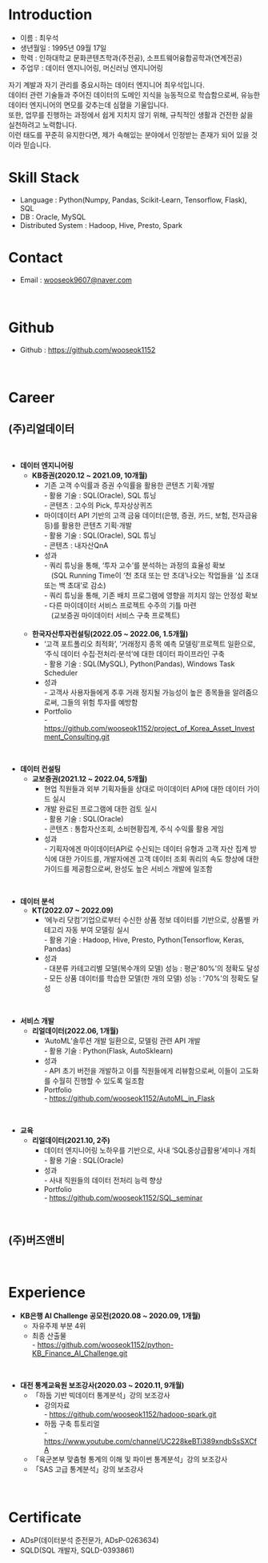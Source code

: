 # Introduction

- 이름 : 최우석
- 생년월일 : 1995년 09월 17일
- 학력 : 인하대학교 문화콘텐츠학과(주전공), 소프트웨어융합공학과(연계전공)
- 주업무 : 데이터 엔지니어링, 머신러닝 엔지니어링

자기 계발과 자기 관리를 중요시하는 데이터 엔지니어 최우석입니다. 
<br>데이터 관련 기술들과 주어진 데이터의 도메인 지식을 능동적으로 학습함으로써, 
유능한 데이터 엔지니어의 면모를 갖추는데 심혈을 기울입니다. 
<br>또한, 업무를 진행하는 과정에서 쉽게 지치지 않기 위해, 규칙적인 생활과 건전한 삶을 실천하려고 노력합니다. 
<br>이런 태도를 꾸준히 유지한다면, 제가 속해있는 분야에서 인정받는 존재가 되어 있을 것이라 믿습니다.
<br>

# Skill Stack

- Language : Python(Numpy, Pandas, Scikit-Learn, Tensorflow, Flask), SQL
- DB : Oracle, MySQL
- Distributed System : Hadoop, Hive, Presto, Spark

# Contact

- Email : wooseok9607@naver.com
<br>

# Github

- Github : https://github.com/wooseok1152
<br>

# Career

## **(주)리얼데이터**
<br>

* **데이터 엔지니어링**
  * **KB증권(2020.12 ~ 2021.09, 10개월)**
    * 기존 고객 수익률과 증권 수익률을 활용한 콘텐츠 기획·개발
        <br> - 활용 기술 : SQL(Oracle), SQL 튜닝
        <br> - 콘텐츠 : 고수의 Pick, 투자상상퀴즈
    * 마이데이터 API 기반의 고객 금융 데이터(은행, 증권, 카드, 보험, 전자금융 등)를 활용한 콘텐츠 기획·개발
        <br> - 활용 기술 : SQL(Oracle), SQL 튜닝
        <br> - 콘텐츠 : 내자산QnA
    * 성과
        <br> - 쿼리 튜닝을 통해, ‘투자 고수’를 분석하는 과정의 효율성 확보
        <br> 　(SQL Running Time이 ‘천 초대 또는 만 초대’나오는 작업들을 ‘십 초대 또는 백 초대’로 감소)
        <br> - 쿼리 튜닝을 통해, 기존 배치 프로그램에 영향을 끼치지 않는 안정성 확보
        <br> - 다른 마이데이터 서비스 프로젝트 수주의 기틀 마련
        <br> 　(교보증권 마이데이터 서비스 구축 프로젝트) <br><br>
  * **한국자산투자컨설팅(2022.05 ~ 2022.06, 1.5개월)**
    * ‘고객 포트폴리오 최적화’, ‘거래정지 종목 예측 모델링’프로젝트 일환으로, ‘주식 데이터 수집·전처리·분석’에 대한 데이터 파이프라인 구축
        <br> - 활용 기술 : SQL(MySQL), Python(Pandas), Windows Task Scheduler
    * 성과
        <br> - 고객사 사용자들에게 추후 거래 정지될 가능성이 높은 종목들을 알려줌으로써, 그들의 위험 투자를 예방함
    * Portfolio
        <br> - https://github.com/wooseok1152/project_of_Korea_Asset_Investment_Consulting.git
<br>

* **데이터 컨설팅**
  * **교보증권(2021.12 ~ 2022.04, 5개월)**
    * 현업 직원들과 외부 기획자들을 상대로 마이데이터 API에 대한 데이터 가이드 실시
    * 개발 완료된 프로그램에 대한 검토 실시
        <br> - 활용 기술 : SQL(Oracle)
        <br> - 콘텐츠 : 통합자산조회, 소비현황집계, 주식 수익률 활용 게임
    * 성과
        <br> - 기획자에겐 마이데이터API로 수신되는 데이터 유형과 고객 자산 집계 방식에 대한 가이드를, 개발자에겐 고객 데이터 조회 쿼리의 속도 향상에 대한 가이드를 제공함으로써, 완성도 높은 서비스 개발에 일조함
<br>     

* **데이터 분석**
  * **KT(2022.07 ~ 2022.09)**
    * ‘에누리 닷컴’기업으로부터 수신한 상품 정보 데이터를 기반으로, 상품별 카테고리 자동 부여 모델링 실시
        <br> - 활용 기술 : Hadoop, Hive, Presto, Python(Tensorflow, Keras, Pandas)
    * 성과
        <br> - 대분류 카테고리별 모델(복수개의 모델) 성능 : 평균'80%'의 정확도 달성
        <br> - 모든 상품 데이터를 학습한 모델(한 개의 모델) 성능 : '70%'의 정확도 달성
<br>   

* **서비스 개발**
  * **리얼데이터(2022.06, 1개월)**
    * ‘AutoML’솔루션 개발 일환으로, 모델링 관련 API 개발
        <br> - 활용 기술 : Python(Flask, AutoSklearn)
    * 성과
        <br> - API 초기 버전을 개발하고 이를 직원들에게 리뷰함으로써, 이들이 고도화를 수월히 진행할 수 있도록 일조함
    * Portfolio
        <br> - https://github.com/wooseok1152/AutoML_in_Flask
<br>

* **교육**
  * **리얼데이터(2021.10, 2주)**
    * 데이터 엔지니어링 노하우를 기반으로, 사내 ‘SQL중상급활용’세미나 개최
        <br> - 활용 기술 : SQL(Oracle)
    * 성과
        <br> - 사내 직원들의 데이터 전처리 능력 향상
    * Portfolio
        <br> - https://github.com/wooseok1152/SQL_seminar
<br>

## **(주)버즈앤비**
<br>

# Experience

* **KB은행 AI Challenge 공모전(2020.08 ~ 2020.09, 1개월)**
  *  자유주제 부분 4위
  *  최종 산출물 
        <br> - https://github.com/wooseok1152/python-KB_Finance_AI_Challenge.git
<br>

* **대전 통계교육원 보조강사(2020.03 ~ 2020.11, 9개월)**
  * 「하둡 기반 빅데이터 통계분석」강의 보조강사
    *  강의자료
        <br> - https://github.com/wooseok1152/hadoop-spark.git
    *  하둡 구축 튜토리얼
        <br> - https://www.youtube.com/channel/UC228keBTi389xndbSsSXCfA
  * 「육군본부 맞춤형 통계의 이해 및 파이썬 통계분석」강의 보조강사
  * 「SAS 고급 통계분석」강의 보조강사
<br>

# Certificate

* ADsP(데이터분석 준전문가, ADsP-0263634)
* SQLD(SQL 개발자, SQLD-0393861)

